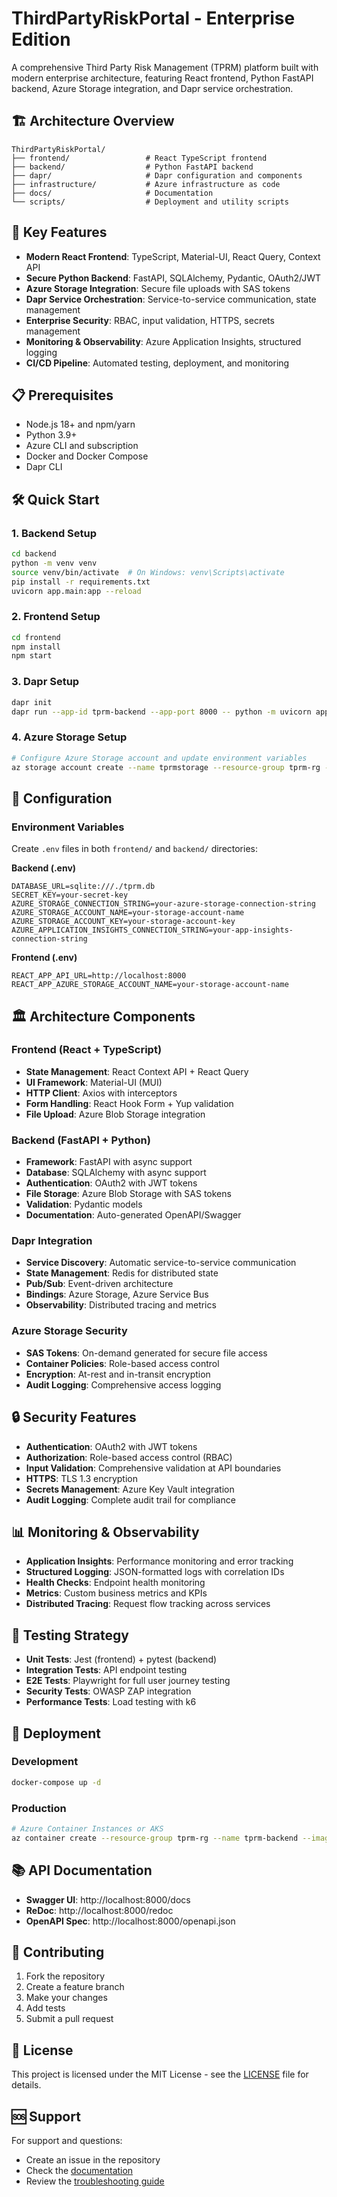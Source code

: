 # ThirdPartyRiskPortal - Enterprise Edition

A comprehensive Third Party Risk Management (TPRM) platform built with modern enterprise architecture, featuring React frontend, Python FastAPI backend, Azure Storage integration, and Dapr service orchestration.

## 🏗️ Architecture Overview

```
ThirdPartyRiskPortal/
├── frontend/                 # React TypeScript frontend
├── backend/                  # Python FastAPI backend
├── dapr/                     # Dapr configuration and components
├── infrastructure/           # Azure infrastructure as code
├── docs/                     # Documentation
└── scripts/                  # Deployment and utility scripts
```

## 🚀 Key Features

- **Modern React Frontend**: TypeScript, Material-UI, React Query, Context API
- **Secure Python Backend**: FastAPI, SQLAlchemy, Pydantic, OAuth2/JWT
- **Azure Storage Integration**: Secure file uploads with SAS tokens
- **Dapr Service Orchestration**: Service-to-service communication, state management
- **Enterprise Security**: RBAC, input validation, HTTPS, secrets management
- **Monitoring & Observability**: Azure Application Insights, structured logging
- **CI/CD Pipeline**: Automated testing, deployment, and monitoring

## 📋 Prerequisites

- Node.js 18+ and npm/yarn
- Python 3.9+
- Azure CLI and subscription
- Docker and Docker Compose
- Dapr CLI

## 🛠️ Quick Start

### 1. Backend Setup
```bash
cd backend
python -m venv venv
source venv/bin/activate  # On Windows: venv\Scripts\activate
pip install -r requirements.txt
uvicorn app.main:app --reload
```

### 2. Frontend Setup
```bash
cd frontend
npm install
npm start
```

### 3. Dapr Setup
```bash
dapr init
dapr run --app-id tprm-backend --app-port 8000 -- python -m uvicorn app.main:app --host 0.0.0.0 --port 8000
```

### 4. Azure Storage Setup
```bash
# Configure Azure Storage account and update environment variables
az storage account create --name tprmstorage --resource-group tprm-rg --location eastus --sku Standard_LRS
```

## 🔧 Configuration

### Environment Variables

Create `.env` files in both `frontend/` and `backend/` directories:

**Backend (.env)**
```env
DATABASE_URL=sqlite:///./tprm.db
SECRET_KEY=your-secret-key
AZURE_STORAGE_CONNECTION_STRING=your-azure-storage-connection-string
AZURE_STORAGE_ACCOUNT_NAME=your-storage-account-name
AZURE_STORAGE_ACCOUNT_KEY=your-storage-account-key
AZURE_APPLICATION_INSIGHTS_CONNECTION_STRING=your-app-insights-connection-string
```

**Frontend (.env)**
```env
REACT_APP_API_URL=http://localhost:8000
REACT_APP_AZURE_STORAGE_ACCOUNT_NAME=your-storage-account-name
```

## 🏛️ Architecture Components

### Frontend (React + TypeScript)
- **State Management**: React Context API + React Query
- **UI Framework**: Material-UI (MUI)
- **HTTP Client**: Axios with interceptors
- **Form Handling**: React Hook Form + Yup validation
- **File Upload**: Azure Blob Storage integration

### Backend (FastAPI + Python)
- **Framework**: FastAPI with async support
- **Database**: SQLAlchemy with async support
- **Authentication**: OAuth2 with JWT tokens
- **File Storage**: Azure Blob Storage with SAS tokens
- **Validation**: Pydantic models
- **Documentation**: Auto-generated OpenAPI/Swagger

### Dapr Integration
- **Service Discovery**: Automatic service-to-service communication
- **State Management**: Redis for distributed state
- **Pub/Sub**: Event-driven architecture
- **Bindings**: Azure Storage, Azure Service Bus
- **Observability**: Distributed tracing and metrics

### Azure Storage Security
- **SAS Tokens**: On-demand generated for secure file access
- **Container Policies**: Role-based access control
- **Encryption**: At-rest and in-transit encryption
- **Audit Logging**: Comprehensive access logging

## 🔒 Security Features

- **Authentication**: OAuth2 with JWT tokens
- **Authorization**: Role-based access control (RBAC)
- **Input Validation**: Comprehensive validation at API boundaries
- **HTTPS**: TLS 1.3 encryption
- **Secrets Management**: Azure Key Vault integration
- **Audit Logging**: Complete audit trail for compliance

## 📊 Monitoring & Observability

- **Application Insights**: Performance monitoring and error tracking
- **Structured Logging**: JSON-formatted logs with correlation IDs
- **Health Checks**: Endpoint health monitoring
- **Metrics**: Custom business metrics and KPIs
- **Distributed Tracing**: Request flow tracking across services

## 🧪 Testing Strategy

- **Unit Tests**: Jest (frontend) + pytest (backend)
- **Integration Tests**: API endpoint testing
- **E2E Tests**: Playwright for full user journey testing
- **Security Tests**: OWASP ZAP integration
- **Performance Tests**: Load testing with k6

## 🚀 Deployment

### Development
```bash
docker-compose up -d
```

### Production
```bash
# Azure Container Instances or AKS
az container create --resource-group tprm-rg --name tprm-backend --image tprm-backend:latest
```

## 📚 API Documentation

- **Swagger UI**: http://localhost:8000/docs
- **ReDoc**: http://localhost:8000/redoc
- **OpenAPI Spec**: http://localhost:8000/openapi.json

## 🤝 Contributing

1. Fork the repository
2. Create a feature branch
3. Make your changes
4. Add tests
5. Submit a pull request

## 📄 License

This project is licensed under the MIT License - see the [LICENSE](LICENSE) file for details.

## 🆘 Support

For support and questions:
- Create an issue in the repository
- Check the [documentation](docs/)
- Review the [troubleshooting guide](docs/troubleshooting.md)
